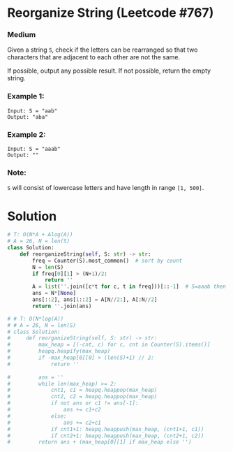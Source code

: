 Reorganize String (Leetcode #767)
===============================
### Medium

Given a string `S`, check if the letters can be rearranged so that two characters that are adjacent to each other are not the same.

If possible, output any possible result.  If not possible, return the empty string.

### Example 1:
```
Input: S = "aab"
Output: "aba"
```

### Example 2:
```
Input: S = "aaab"
Output: ""
```

### Note:
`S` will consist of lowercase letters and have length in range `[1, 500]`.
 

Solution
========

```python
# T: O(N*A + Alog(A))
# A = 26, N = len(S)
class Solution:
    def reorganizeString(self, S: str) -> str:
        freq = Counter(S).most_common()  # sort by count
        N = len(S)
        if freq[0][1] > (N+1)/2:
            return ''
        A = list(''.join([c*t for c, t in freq]))[::-1]  # S=aaab then A=baaa
        ans = N*[None]
        ans[::2], ans[1::2] = A[N//2:], A[:N//2]
        return ''.join(ans)

# # T: O(N*log(A))
# # A = 26, N = len(S)
# class Solution:
#     def reorganizeString(self, S: str) -> str:
#         max_heap = [(-cnt, c) for c, cnt in Counter(S).items()]
#         heapq.heapify(max_heap)
#         if -max_heap[0][0] > (len(S)+1) // 2:
#             return ''
        
#         ans = ''
#         while len(max_heap) >= 2:
#             cnt1, c1 = heapq.heappop(max_heap)
#             cnt2, c2 = heapq.heappop(max_heap)
#             if not ans or c1 != ans[-1]:
#                 ans += c1+c2
#             else: 
#                 ans += c2+c1
#             if cnt1+1: heapq.heappush(max_heap, (cnt1+1, c1))
#             if cnt2+1: heapq.heappush(max_heap, (cnt2+1, c2))
#         return ans + (max_heap[0][1] if max_heap else '')
```


